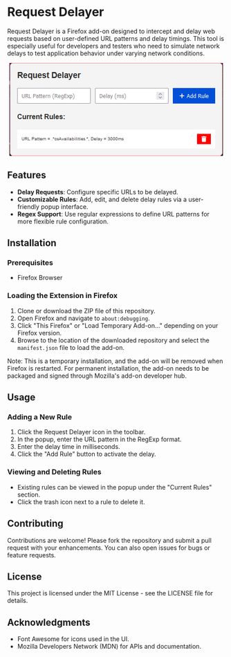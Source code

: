 # Request Delayer

Request Delayer is a Firefox add-on designed to intercept and delay web requests based on user-defined URL patterns and delay timings. This tool is especially useful for developers and testers who need to simulate network delays to test application behavior under varying network conditions.

<p align="center">
  <img src="./demo.png" />
</p>

## Features

- **Delay Requests**: Configure specific URLs to be delayed.
- **Customizable Rules**: Add, edit, and delete delay rules via a user-friendly popup interface.
- **Regex Support**: Use regular expressions to define URL patterns for more flexible rule configuration.

## Installation

### Prerequisites

- Firefox Browser

### Loading the Extension in Firefox

1. Clone or download the ZIP file of this repository.
2. Open Firefox and navigate to `about:debugging`.
3. Click "This Firefox" or "Load Temporary Add-on..." depending on your Firefox version.
4. Browse to the location of the downloaded repository and select the `manifest.json` file to load the add-on.

Note: This is a temporary installation, and the add-on will be removed when Firefox is restarted. For permanent installation, the add-on needs to be packaged and signed through Mozilla's add-on developer hub.

## Usage

### Adding a New Rule

1. Click the Request Delayer icon in the toolbar.
2. In the popup, enter the URL pattern in the RegExp format.
3. Enter the delay time in milliseconds.
4. Click the "Add Rule" button to activate the delay.

### Viewing and Deleting Rules

- Existing rules can be viewed in the popup under the "Current Rules" section.
- Click the trash icon next to a rule to delete it.

## Contributing

Contributions are welcome! Please fork the repository and submit a pull request with your enhancements. You can also open issues for bugs or feature requests.

## License

This project is licensed under the MIT License - see the LICENSE file for details.

## Acknowledgments

- Font Awesome for icons used in the UI.
- Mozilla Developers Network (MDN) for APIs and documentation.

